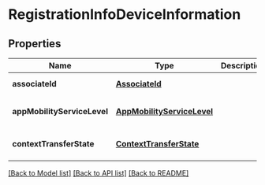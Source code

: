 # RegistrationInfoDeviceInformation
## Properties

Name | Type | Description | Notes
------------ | ------------- | ------------- | -------------
**associateId** | [**AssociateId**](AssociateId.md) |  | [default to null]
**appMobilityServiceLevel** | [**AppMobilityServiceLevel**](AppMobilityServiceLevel.md) |  | [optional] [default to null]
**contextTransferState** | [**ContextTransferState**](ContextTransferState.md) |  | [optional] [default to null]

[[Back to Model list]](../README.md#documentation-for-models) [[Back to API list]](../README.md#documentation-for-api-endpoints) [[Back to README]](../README.md)

